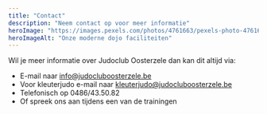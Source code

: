 ```yaml
---
title: "Contact"
description: "Neem contact op voor meer informatie"
heroImage: "https://images.pexels.com/photos/4761663/pexels-photo-4761663.jpeg?auto=compress&cs=tinysrgb&w=800"
heroImageAlt: "Onze moderne dojo faciliteiten"
---
```


Wil je meer informatie over Judoclub Oosterzele dan kan dit altijd via:

- E-mail naar info@judocluboosterzele.be
- Voor kleuterjudo e-mail naar kleuterjudo@judocluboosterzele.be
- Telefonisch op 0486/43.50.82
- Of spreek ons aan tijdens een van de trainingen
